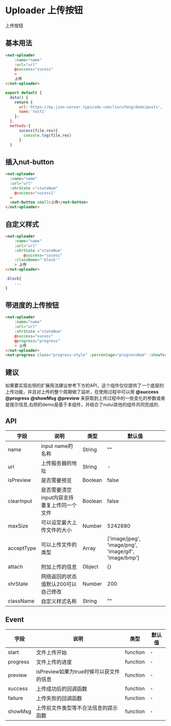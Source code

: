 # Uploader 上传按钮

上传按钮

## 基本用法

```html
<nut-uploader
    :name="name"
    :url="url"       
    @success="sucess"        
    >
    上传
</nut-uploader>   
```

```javascript
export default { 
  data() {
    return {
      url:'https://my-json-server.typicode.com/linrufeng/demo/posts',
      name:'test1'      
    };
  },
  methods:{
      sucess(file,res){
        console.log(file,res)
      }
  }

```
## 插入nut-button
```html
<nut-uploader
  :name="name"
  :url="url"
  :xhrState ="stateNum"      
    @success="sucess1"        
  >
  <nut-button small>上传</nut-button>
</nut-uploader>   
```

## 自定义样式

```html
<nut-uploader
    :name="name"
    :url="url"
    :xhrState ="stateNum"      
        @success="sucess"        
    :className="'block'"
    > 上传
</nut-uploader>  
```

```css
.block{
    ...
}
```
## 带进度的上传按钮

```html
<nut-uploader
    :name="name"
    :url="url"
    :xhrState ="stateNum"      
    @success="sucess"  
    @progress="progress"    
    > 上传
</nut-uploader>  
<nut-progress class="progress-style" :percentage="progressNum" :showText="false" strokeWidth="24"/>
```


## 建议
如果要实现右侧的扩展用法建议参考下方的API，这个组件仅仅提供了一个底层的上传功能，并且对上传的整个周期做了监听，在使用过程中可以用 **@success** **@progress** **@showMsg** **@preview** 来获取到上传过程中的一些变化的参数或者是提示信息,右侧的demo是基于本组件，并结合了nutui其他的组件共同完成的.

## API

| 字段 | 说明 | 类型 | 默认值
|----- | ----- | ----- | ----- 
| name | input name的名称 | String | ""
| url | 上传服务器的地址 | String | -
| isPreview | 是否需要预览 | Boolean | false
| clearInput | 是否需要清空input内容支持重复上传同一个文件 | Boolean | false
| maxSize | 可以设定最大上传文件的大小 | Number | 5242880
| acceptType | 可以上传文件的类型 | Array | ['image/jpeg', 'image/png', 'image/gif', 'image/bmp']
| attach | 附加上传的信息 | Object | {}
| xhrState | 网络返回的状态值默认200可以自己修改 | Number | 200
| className | 自定义样式名称 | String | ""

## Event

| 字段 | 说明 | 类型 | 默认值
|----- | ----- | ----- | ----- 
| start | 文件上传开始 | function | -
| progress | 文件上传的进度 | function | -
| preview | isPreview如果为true时候可以获文件的信息 | function | -
| success | 上传成功后的回调函数 | function | -
| failure | 上传失败的回调函数 | function | -
| showMsg | 上传前文件类型等不合法信息的提示函数 | function | -
